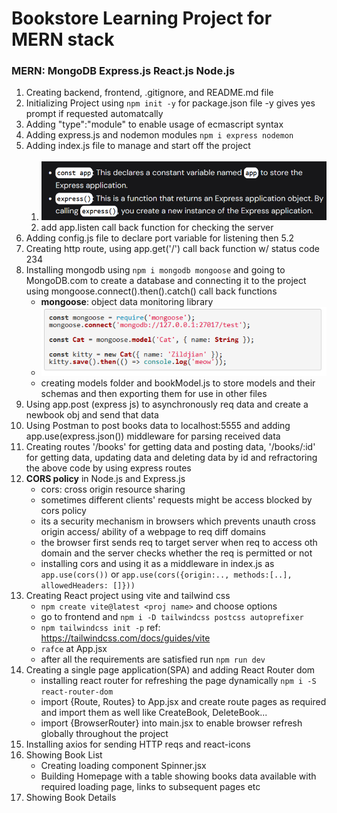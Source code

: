 # Bookstore Learning Project for MERN stack
### MERN: MongoDB Express.js React.js Node.js

1. Creating backend, frontend, .gitignore, and README.md file
2. Initializing Project using ```npm init -y``` for package.json file -y gives yes prompt if requested automatcally
3. Adding "type":"module" to enable usage of ecmascript syntax
4. Adding express.js and nodemon modules ```npm i express nodemon```
5. Adding index.js file to manage and start off the project<br><br>
    1. ![Alt text](./images/image.png )
    2. add app.listen call back function for checking the server
6. Adding config.js file to declare port variable for listening then 5.2
7. Creating http route, using app.get('/') call back function w/ status code 234
8. Installing mongodb using `npm i mongodb mongoose` and going to MongoDB.com to create a database and connecting it to the project using mongoose.connect().then().catch() call back functions
    - **mongoose**: object data monitoring library
    - ![Alt text](./images/image-1.png)
    - creating models folder and bookModel.js to store models and their schemas and then exporting them for use in other files
9. Using app.post (express js) to asynchronously req data and create a newbook obj and send that data
10. Using Postman to post books data to localhost:5555 and adding app.use(express.json()) middleware for parsing received data
11. Creating routes '/books' for getting data and posting data, '/books/:id' for getting data, updating data and deleting data by id and refractoring the above code by using express routes
12. **CORS policy** in Node.js and Express.js
    - cors: cross origin resource sharing
    - sometimes different clients' requests might be access blocked by cors policy
    - its a security mechanism in browsers which prevents unauth cross origin access/ ability of a webpage to req diff domains 
    - the browser first sends req to target server when req to access oth domain and the server checks whether the req is permitted or not
    - installing cors and using it as a middleware in index.js as `app.use(cors())` or `app.use(cors({origin:.., methods:[..], allowedHeaders: []}))`
13. Creating React project using vite and tailwind css
    - `npm create vite@latest <proj name>` and choose options
    - go to frontend and `npm i -D tailwindcss postcss autoprefixer`
    - `npm tailwindcss init -p` ref: <a>https://tailwindcss.com/docs/guides/vite</a>
    - `rafce` at App.jsx
    - after all the requirements are satisfied run `npm run dev`
14. Creating a single page application(SPA) and adding React Router dom
    - installing react router for refreshing the page dynamically `npm i -S react-router-dom`
    - import {Route, Routes} to App.jsx and create route pages as required and import them as well like CreateBook, DeleteBook...
    - import {BrowserRouter} into main.jsx to enable browser refresh globally throughout the project
15. Installing axios for sending HTTP reqs and react-icons
16. Showing Book List
    - Creating loading component Spinner.jsx
    - Building Homepage with a table showing books data available with required loading page, links to subsequent pages etc
17. Showing Book Details


